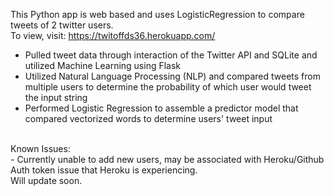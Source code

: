 This Python app is web based and uses LogisticRegression to compare tweets of 2 twitter users. <br/>
To view, visit: https://twitoffds36.herokuapp.com/

- Pulled tweet data through interaction of the Twitter API and SQLite and utilized Machine Learning using Flask<br/>
- Utilized Natural Language Processing (NLP) and compared tweets from multiple users to determine the probability of which user would tweet the input string<br/>
- Performed Logistic Regression to assemble a predictor model that compared vectorized words to determine users' tweet input<br/>
<br/>
Known Issues: <br/>
- Currently unable to add new users, may be associated with Heroku/Github Auth token issue that Heroku is experiencing. <br/>Will update soon.
